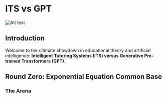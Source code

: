 # ITS vs GPT
![Alt text](https://static1.cbrimages.com/wordpress/wp-content/uploads/2023/12/thanos-iron-man-iw.jpg?q=50&fit=contain&w=1140&h=&dpr=1.5 "ITS vs. GPT")


## Introduction
Welcome to the ultimate showdown in educational theory and artificial intelligence: **Intelligent Tutoring Systems (ITS) versus Generative Pre-trained Transformers (GPT)**. 

## Round Zero: Exponential Equation Common Base
### The Arena

